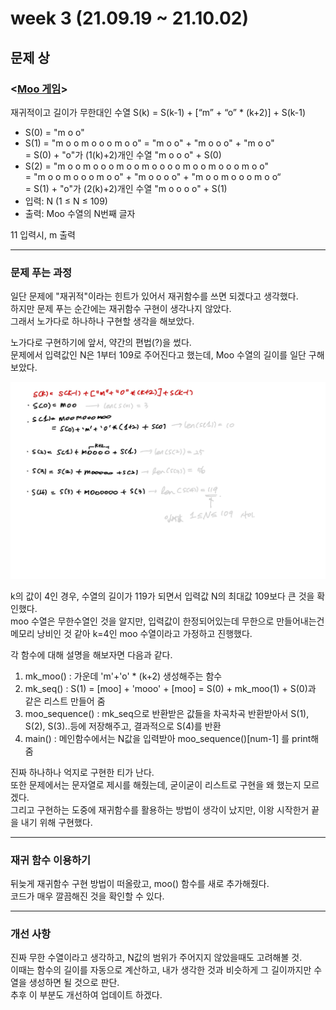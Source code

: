 # week 3 (21.09.19 ~ 21.10.02)

## 문제 상

### <[Moo 게임](https://www.acmicpc.net/problem/5904)>
재귀적이고 길이가 무한대인 수열
S(k) = S(k-1) + [“m” + “o” * (k+2)] + S(k-1)
- S(0) = "m o o"
- S(1) = "m o o m o o o m o o" = "m o o" + "m o o o" + "m o o" <br>
    = S(0) + "o"가 (1(k)+2)개인 수열 "m o o o" + S(0)
- S(2) = "m o o m o o o m o o m o o o o m o o m o o o m o o"  <br>
    = "m o o m o o o m o o" + "m o o o o" + "m o o m o o o m o o“  <br>
    =  S(1) + "o"가 (2(k)+2)개인 수열 "m o o o o" + S(1)
- 입력: N (1 ≤ N ≤ 109)
- 출력: Moo 수열의 N번째 글자 <br>

11 입력시, m 출력

<hr>

### 문제 푸는 과정

일단 문제에 "재귀적"이라는 힌트가 있어서 재귀함수를 쓰면 되겠다고 생각했다. <br>
하지만 문제 푸는 순간에는 재귀함수 구현이 생각나지 않았다. <br>
그래서 노가다로 하나하나 구현할 생각을 해보았다.

노가다로 구현하기에 앞서, 약간의 편법(?)을 썼다. <br>
문제에서 입력값인 N은 1부터 109로 주어진다고 했는데, Moo 수열의 길이를 일단 구해보았다.

![moo수열](./../img/moo.jpg)

k의 값이 4인 경우, 수열의 길이가 119가 되면서 입력값 N의 최대값 109보다 큰 것을 확인했다. <br>
moo 수열은 무한수열인 것을 알지만, 입력값이 한정되어있는데 무한으로 만들어내는건 메모리 낭비인 것 같아 k=4인 moo 수열이라고 가정하고 진행했다.

각 함수에 대해 설명을 해보자면 다음과 같다.
1. mk_moo() : 가운데 'm'+'o' * (k+2) 생성해주는 함수
2. mk_seq() : S(1) = [moo] + 'mooo' + [moo] = S(0) + mk_moo(1) + S(0)과 같은 리스트 만들어 줌
3. moo_sequence() : mk_seq으로 반환받은 값들을 차곡차곡 반환받아서 S(1), S(2), S(3)..등에 저장해주고, 결과적으로 S(4)를 반환
4. main() : 메인함수에서는 N값을 입력받아 moo_sequence()[num-1] 를 print해줌

진짜 하나하나 억지로 구현한 티가 난다. <br>
또한 문제에서는 문자열로 제시를 해줬는데, 굳이굳이 리스트로 구현을 왜 했는지 모르겠다. <br> 
그리고 구현하는 도중에 재귀함수를 활용하는 방법이 생각이 났지만, 이왕 시작한거 끝을 내기 위해 구현했다. <br>

<hr>

### 재귀 함수 이용하기
뒤늦게 재귀함수 구현 방법이 떠올랐고, moo() 함수를 새로 추가해줬다. <br>
코드가 매우 깔끔해진 것을 확인할 수 있다.

<hr>

### 개선 사항
진짜 무한 수열이라고 생각하고, N값의 범위가 주어지지 않았을때도 고려해볼 것. <br>
이때는 함수의 길이를 자동으로 계산하고, 내가 생각한 것과 비슷하게 그 길이까지만 수열을 생성하면 될 것으로 판단. <br>
추후 이 부분도 개선하여 업데이트 하겠다.
